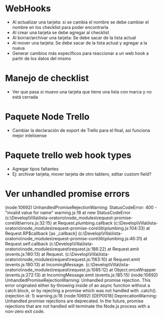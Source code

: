 # WebHooks

- Al actualizar una tarjeta: si se cambia el nombre se debe cambiar el nombre en los checklist para poder encontrarla
- Al crear una tarjeta se debe agregar al checklist
- Al borrar/archivar una tarjeta: Se debe sacar de la lista actual
- Al mover una tarjeta: Se debe sacar de la lista actual y agregar a la nueva
- Generar cambios más específicos para reaccionar a un web hook a partir de los datos del mismo

# Manejo de checklist

- Ver que pasa si muevo una tarjeta que tiene una lista con marca y no está cerrada

# Paquete Node Trello 

- Cambiar la declaración de export de Trello para el final, así funciona mejor intelisense

# Paquete trello web hook types

- Agregar tipos faltantes
- Ej: archivar tarjeta, mover tarjeta de otro tablero, editar custom field?


# Ver unhandled promise errors

(node:10692) UnhandledPromiseRejectionWarning: StatusCodeError: 400 - "invalid value for name"
warning.js:18
    at new StatusCodeError (c:\Develop\Villa\lista-oratorio\node_modules\request-promise-core\lib\errors.js:32:15)
    at Request.plumbing.callback (c:\Develop\Villa\lista-oratorio\node_modules\request-promise-core\lib\plumbing.js:104:33)
    at Request.RP$callback [as _callback] (c:\Develop\Villa\lista-oratorio\node_modules\request-promise-core\lib\plumbing.js:46:31)
    at Request.self.callback (c:\Develop\Villa\lista-oratorio\node_modules\request\request.js:186:22)
    at Request.emit (events.js:180:13)
    at Request.<anonymous> (c:\Develop\Villa\lista-oratorio\node_modules\request\request.js:1163:10)
    at Request.emit (events.js:180:13)
    at IncomingMessage.<anonymous> (c:\Develop\Villa\lista-oratorio\node_modules\request\request.js:1085:12)
    at Object.onceWrapper (events.js:272:13)
    at IncomingMessage.emit (events.js:185:15)
(node:10692) UnhandledPromiseRejectionWarning: Unhandled promise rejection. This error originated either by throwing inside of an async function without a catch block, or by rejecting a promise which was not handled with .catch(). (rejection id: 1)
warning.js:18
(node:10692) [DEP0018] DeprecationWarning: Unhandled promise rejections are deprecated. In the future, promise rejections that are not handled will terminate the Node.js process with a non-zero exit code.
